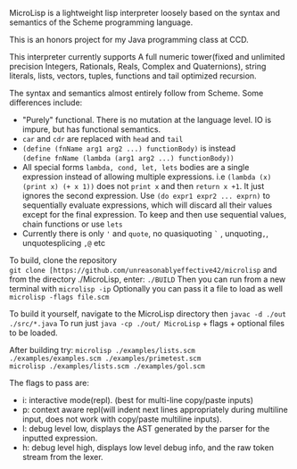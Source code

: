 MicroLisp is a lightweight lisp interpreter loosely based on the syntax and semantics of the Scheme programming language.

This is an honors project for my Java programming class at CCD.

This interpreter currently supports A full numeric tower(fixed and unlimited precision Integers, Rationals, Reals, Complex and Quaternions), string literals, lists, vectors, tuples, functions and tail optimized recursion.

The syntax and semantics almost entirely follow from Scheme. Some differences include: 
- "Purely" functional. There is no mutation at the language level. IO is impure, but has functional semantics.
- `car` and `cdr` are replaced with `head` and `tail` 
- `(define (fnName arg1 arg2 ...) functionBody)` is instead <br/> `(define fnName (lambda (arg1 arg2 ...) functionBody))`
-   All special forms `lambda, cond, let, lets` bodies are a single expression instead of allowing multiple expressions. i.e `(lambda (x) (print x) (+ x 1))` does not `print x` and then `return x +1`. It just ignores the second expression. Use `(do expr1 expr2 ... exprn)` to sequentially evaluate expressions, which will discard all their values except for the final expression. To keep and then use sequential values, chain functions or use `lets`
- Currently there is only `'` and `quote`, no quasiquoting `` ` `` , unquoting`,`, unquotesplicing `,@` etc 

To build, clone the repository  
`git clone [https://github.com/unreasonablyeffective42/microlisp` 
and from the directory ./MicroLisp, enter: `./BUILD` 
Then you can run from a new terminal with `microlisp -ip` Optionally you can pass it a file to load as well `microlisp -flags file.scm`

To build it yourself, navigate to the MicroLisp directory then `javac -d ./out ./src/*.java` To run just `java -cp ./out/ MicroLisp` + flags + optional files to be loaded.

After building try:
`microlisp ./examples/lists.scm ./examples/examples.scm ./examples/primetest.scm`  
`microlisp ./examples/lists.scm ./examples/gol.scm`

The flags to pass are: 
- i: interactive mode(repl). (best for multi-line copy/paste inputs)
- p: context aware repl(will indent next lines appropriately during multiline input, does not work with copy/paste multiline inputs).
- l: debug level low, displays the AST generated by the parser for the inputted expression.
- h: debug level high, displays low level debug info, and the raw token stream from the lexer.
